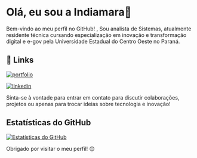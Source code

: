 # Olá, eu sou a Indiamara👋


Bem-vindo ao meu perfil no GitHub!
,
Sou analista de Sistemas, atualmente residente técnica cursando especialização em inovação e transformação digital e e-gov pela Universidade Estadual do Centro Oeste no Paraná.

## 🔗 Links
[![portfolio](https://img.shields.io/badge/my_portfolio-000?style=for-the-badge&logo=ko-fi&logoColor=white)](https://beacons.ai/indiamara)

[![linkedin](https://img.shields.io/badge/linkedin-0A66C2?style=for-the-badge&logo=linkedin&logoColor=white)](https://www.linkedin.com/in/indiamara/)


Sinta-se à vontade para entrar em contato para discutir colaborações, projetos ou apenas para trocar ideias sobre tecnologia e inovação!

## Estatísticas do GitHub

[![Estatísticas do GitHub](https://github-readme-stats.vercel.app/api?username=indiamaraenes&show_icons=true&theme=dark)](https://github.com/indiamaraenes)

Obrigado por visitar o meu perfil! 😊


